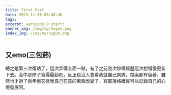```yaml
---
title: First Post
date: 2023-11-08 00:48:46
tags:
excerpt: version3.0 start!
banner_img: /img/my/nugun.png
index_img: /img/my/nugun.png
---
```


## 又emo(三包菸)
總之是第三次復站了，這次弄得全面一點，有了之前幾次慘痛經歷這次想慢慢更新下去。高中那陣子寫得最勤吧，反正也沒人會看我就自己爽爽。檔案都有留著，雖然也才過了兩年但又感覺自己在意的東西改變了，寫部落格確實可以記錄自己的心境發展阿。